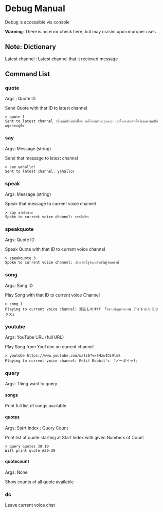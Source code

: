 # Debug Manual

Debug is accessible via console

**Warning**: There is no error check here, bot may crashs upon inproper uses

## Note: Dictionary

Latest channel : Latest channel that it recieved message

## Command List

### quote

Args : Quote ID

Send Quote with that ID to latest channel

```
> quote 1
Sent to latest channel :อ้างแต่ประชาธิปไตย แต่ไม่ทำตามกฎหมาย และไม่เคารพศักดิ์ศรีและความเป็นมนุษย์ของผู้อื่น
```

### say

Args: Message (string)

Send that message to latest channel

```
> say yahallo!
Sent to latest channel: yahallo!
```

### speak

Args: Message (string)

Speak that message to current voice channel

```
> say สวัสดีคร้าบ
Spoke to current voice channel: สวัสดีคร้าบ
```

### speakquote

Args: Quote ID

Speak Quote with that ID to current voice channel

```
> speakquote 3
Spoke to current voice channel: เด็กสมัยนี้รู้จักแต่สิทธิไม่รู้จักหน้าที่
```

### song

Args: Song ID

Play Song with that ID to current voice Channel

```
> song 1
Playing to current voice channel: 渡辺しのすげ 「สรรเสริญพระบารมี アイドルリミックス」
```

### youtube

Args: YouTube URL (full URL)

Play Song from YouTube on current channel

```
> youtube https://www.youtube.com/watch?v=EHzwIOi9lm8
Playing to current voice channel: Petit Rabbit's 「ノーポイッ!」
```

### query

Args: Thing want to query

#### songs

Print full list of songs available

#### quotes

Args: Start Index ; Query Count

Print list of quote starting at Start Index with given Numbers of Count

```
> query quotes 30 10
Will print quote #30-39
```

#### quotecount

Args: None

Show counts of all quote available

### dc

Leave current voice chat
